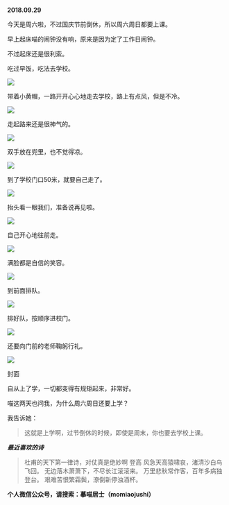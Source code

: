 
          
            
**2018.09.29**

今天是周六啦，不过国庆节前倒休，所以周六周日都要上课。

早上起床喵的闹钟没有响，原来是因为定了工作日闹钟。

不过起床还是很利索。

吃过早饭，吃法去学校。




![](//upload-images.jianshu.io/upload_images/51001-7b78289057de1758.jpg)




带着小黄帽，一路开开心心地走去学校，路上有点风，但是不冷。




![](//upload-images.jianshu.io/upload_images/51001-92e7379b4159bd3c.jpg)




走起路来还是很神气的。




![](//upload-images.jianshu.io/upload_images/51001-8075aa8487736fd7.jpg)




双手放在兜里，也不觉得凉。




![](//upload-images.jianshu.io/upload_images/51001-6b06bf063330ac48.jpg)




到了学校门口50米，就要自己走了。




![](//upload-images.jianshu.io/upload_images/51001-ee103297e717a00b.jpg)




抬头看一眼我们，准备说再见啦。




![](//upload-images.jianshu.io/upload_images/51001-591bf5785dd28676.jpg)




自己开心地往前走。




![](//upload-images.jianshu.io/upload_images/51001-58152a2bf15aaf41.jpg)




满脸都是自信的笑容。




![](//upload-images.jianshu.io/upload_images/51001-3e9f762bbf3db3a7.jpg)




到前面排队。




![](//upload-images.jianshu.io/upload_images/51001-e0ce06e6492e9492.jpg)




排好队，按顺序进校门。




![](//upload-images.jianshu.io/upload_images/51001-4be68f5a8a568397.jpg)




还要向门前的老师鞠躬行礼。




![](//upload-images.jianshu.io/upload_images/51001-1dc571fad77ba2ad.jpg)

封面


自从上了学，一切都变得有规矩起来，非常好。

喵这两天也问我，为什么周六周日还要上学？

我告诉她：
>这就是上学啊，过节倒休的时候，即使是周末，你也要去学校上课。




***最近喜欢的诗***
>杜甫的天下第一律诗，对仗真是绝妙啊
登高
风急天高猿啸哀，渚清沙白鸟飞回。
无边落木萧萧下，不尽长江滚滚来。
万里悲秋常作客，百年多病独登台。
艰难苦恨繁霜鬓，潦倒新停浊酒杯。




**个人微信公众号，请搜索：摹喵居士（momiaojushi）**

          
        